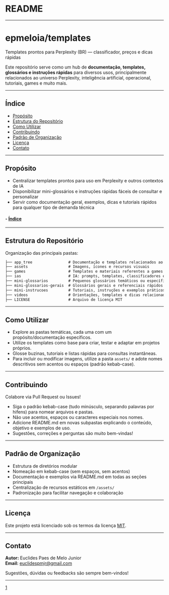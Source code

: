 
# README

***

# epmeloia/templates

Templates prontos para Perplexity (BR) — classificador, preços e dicas rápidas

Este repositório serve como um hub de **documentação, templates, glossários e instruções rápidas** para diversos usos, principalmente relacionados ao universo Perplexity, inteligência artificial, operacional, tutoriais, games e muito mais.

---

## Índice

- [Propósito](#propósito)
- [Estrutura do Repositório](#estrutura-do-repositório)
- [Como Utilizar](#como-utilizar)
- [Contribuindo](#contribuindo)
- [Padrão de Organização](#padrão-de-organização)
- [Licença](#licença)
- [Contato](#contato)

---

## Propósito

- Centralizar templates prontos para uso em Perplexity e outros contextos de IA
- Disponibilizar mini-glossários e instruções rápidas fáceis de consultar e personalizar
- Servir como documentação geral, exemplos, dicas e tutoriais rápidos para qualquer tipo de demanda técnica


#### - [Índice](#Índice)

---

## Estrutura do Repositório

Organização das principais pastas:
```markdown
├── app_tree                # Documentação e templates relacionados ao sistema APP_TREE
├── assets                  # Imagens, ícones e recursos visuais
├── games                   # Templates e materiais referentes a games e gamificação
├── ias                     # IA: prompts, templates, classificadores e dicas diversas
├── mini-glossarios         # Pequenos glossários temáticos ou específicos
├── mini-glossarios-gerais  # Glossários gerais e referenciais rápidos
├── mini-instrucoes         # Tutoriais, instruções e exemplos práticos simplificados
├── videos                  # Orientações, templates e dicas relacionadas a vídeos
├── LICENSE                 # Arquivo de licença MIT
```

---

## Como Utilizar

- Explore as pastas temáticas, cada uma com um propósito/documentação específicos.
- Utilize os templates como base para criar, testar e adaptar em projetos próprios.
- Glosse buzinas, tutoriais e listas rápidas para consultas instantâneas.
- Para incluir ou modificar imagens, utilize a pasta `assets/` e adote nomes descritivos sem acentos ou espaços (padrão kebab-case).

---

## Contribuindo

Colabore via Pull Request ou Issues!

- Siga o padrão kebab-case (tudo minúsculo, separando palavras por hifens) para nomear arquivos e pastas.
- Não use acentos, espaços ou caracteres especiais nos nomes.
- Adicione README.md em novas subpastas explicando o conteúdo, objetivo e exemplos de uso.
- Sugestões, correções e perguntas são muito bem-vindas!

---

## Padrão de Organização

- Estrutura de diretórios modular
- Nomeação em kebab-case (sem espaços, sem acentos)
- Documentação e exemplos via README.md em todas as seções principais
- Centralização de recursos estáticos em `/assets/`
- Padronização para facilitar navegação e colaboração

---

## Licença

Este projeto está licenciado sob os termos da licença [MIT](LICENSE).

---

## Contato

**Autor:** Euclides Paes de Melo Junior  
**Email:** euclidespmjr@gmail.com

Sugestões, dúvidas ou feedbacks são sempre bem-vindos!


***

[1](https://github.com/epmeloia/templates)
